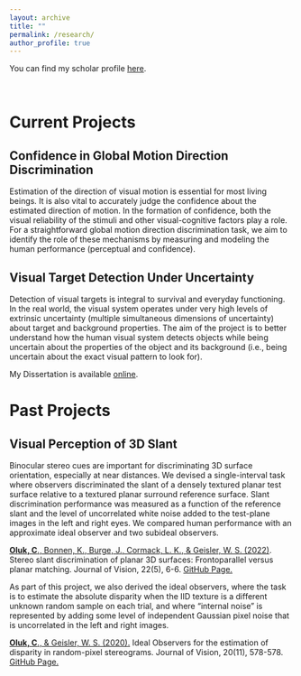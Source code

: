 ```yaml
---
layout: archive
title: ""
permalink: /research/
author_profile: true
---
```


You can find my scholar profile [here](https://scholar.google.com/citations?hl=en&user=NwCzTz8AAAAJ). 


<br/>




Current Projects
======

Confidence in Global Motion Direction Discrimination 
------
Estimation of the direction of visual motion is essential for most living beings. It is also vital to accurately judge the confidence about the estimated direction of motion. In the formation of confidence, both the visual reliability of the stimuli and other visual-cognitive factors play a role. For a straightforward global motion direction discrimination task, we aim to identify the role of these mechanisms by measuring and modeling the human performance (perceptual and confidence).


Visual Target Detection Under Uncertainty
------
Detection of visual targets is integral to survival and everyday functioning. In the real world, the visual system operates under very high levels of extrinsic uncertainty (multiple simultaneous dimensions of uncertainty) about target and background properties. The aim of the project is to better understand how the human visual system detects objects while being uncertain about the properties of the object and its background (i.e., being uncertain about the exact visual pattern to look for).

My Dissertation is available [online](https://repositories.lib.utexas.edu/handle/2152/115685).




Past Projects
======


Visual Perception of 3D Slant
------
Binocular stereo cues are important for discriminating 3D surface orientation, especially at near distances. We devised a single-interval task where observers discriminated the slant of a densely textured planar test surface relative to a textured planar surround reference surface. Slant discrimination performance was measured as a function of the reference slant and the level of uncorrelated white noise added to the test-plane images in the left and right eyes. We compared human performance with an approximate ideal observer and two subideal observers. 

[**Oluk, C**., Bonnen, K., Burge, J., Cormack, L. K., & Geisler, W. S. (2022)](https://jov.arvojournals.org/article.aspx?articleid=2778771). Stereo slant discrimination of planar 3D surfaces: Frontoparallel versus planar matching. Journal of Vision, 22(5), 6-6. [GitHub Page.](https://github.com/CanOluk/Stereo-Slant-Discrimination) 

As part of this project, we also derived the ideal observers, where the task is to estimate the absolute disparity when the IID texture is a different unknown random sample on each trial, and where “internal noise” is represented by adding some level of independent Gaussian pixel noise that is uncorrelated in the left and right images. 

[**Oluk, C**., & Geisler, W. S. (2020).](https://jov.arvojournals.org/article.aspx?articleid=2771656) Ideal Observers for the estimation of disparity in random-pixel stereograms. Journal of Vision, 20(11), 578-578. [GitHub Page.](https://github.com/CanOluk/OptimalDisparityEstimation) 






